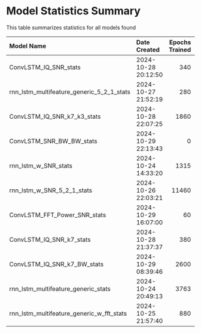 # Model Statistics Summary

This table summarizes statistics for all models found

| Model Name                                | Date Created        |   Epochs Trained |   Best Accuracy |   Current Accuracy | Last Trained        |
|:------------------------------------------|:--------------------|-----------------:|----------------:|-------------------:|:--------------------|
| ConvLSTM_IQ_SNR_stats                     | 2024-10-28 20:12:50 |              340 |        0.534955 |           0.534932 | 2024-10-28 21:32:15 |
| rnn_lstm_multifeature_generic_5_2_1_stats | 2024-10-27 21:52:19 |              280 |        0.527705 |           0.511818 | 2024-10-28 17:45:45 |
| ConvLSTM_IQ_SNR_k7_k3_stats               | 2024-10-28 22:07:25 |             1860 |        0.538    |           0.536886 | 2024-10-29 08:38:05 |
| ConvLSTM_SNR_BW_BW_stats                  | 2024-10-29 22:13:43 |                0 |        0        |           0        |                     |
| rnn_lstm_w_SNR_stats                      | 2024-10-24 14:33:20 |             1315 |        0.657091 |           0.654955 | 2024-10-26 15:51:42 |
| rnn_lstm_w_SNR_5_2_1_stats                | 2024-10-26 22:03:21 |            11460 |        0.677386 |           0.677159 | 2024-10-28 18:54:41 |
| ConvLSTM_FFT_Power_SNR_stats              | 2024-10-29 16:07:00 |               60 |        0.427705 |           0.427045 | 2024-10-29 17:29:49 |
| ConvLSTM_IQ_SNR_k7_stats                  | 2024-10-28 21:37:37 |              380 |        0.529955 |           0.529955 | 2024-10-29 10:50:41 |
| ConvLSTM_IQ_SNR_k7_BW_stats               | 2024-10-29 08:39:46 |             2600 |        0.528227 |           0.527136 | 2024-10-29 21:58:18 |
| rnn_lstm_multifeature_generic_stats       | 2024-10-24 20:49:13 |             3763 |        0.550136 |           0.538636 | 2024-10-27 21:42:37 |
| rnn_lstm_multifeature_generic_w_fft_stats | 2024-10-25 21:57:40 |              880 |        0.517455 |           0.515477 | 2024-10-26 11:55:08 |